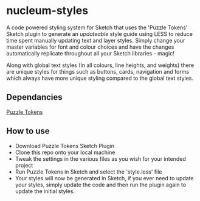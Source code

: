 # nucleum-styles
A code powered styling system for Sketch that uses the 'Puzzle Tokens' Sketch plugin to generate an *updateable* style guide using LESS to reduce time spent manually updating text and layer styles. Simply change your master variables for font and colour choices and have the changes automatically replicate throughout all your Sketch libraries - magic! 

Along with global text styles (In all colours, line heights, and weights) there are unique styles for things such as buttons, cards, navigation and forms which always have more unique styling compared to the global text styles.

## Dependancies
[Puzzle Tokens](https://github.com/ingrammicro/puzzle-tokens) 

## How to use
- Download Puzzle Tokens Sketch Plugin
- Clone this repo onto your local machine
- Tweak the settings in the various files as you wish for your intended project
- Run Puzzle Tokens in Sketch and select the 'style.less' file
- Your styles will now be generated in Sketch, if you ever need to update your styles, simply update the code and then run the plugin again to update the initial styles.

